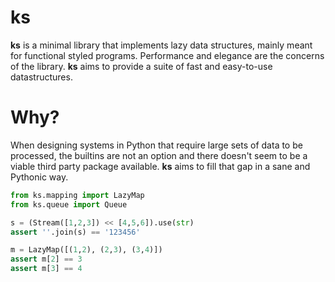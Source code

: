 ks
==

**ks** is a minimal library that implements lazy
data structures, mainly meant for functional styled
programs. Performance and elegance are the concerns
of the library. **ks** aims to provide a suite of
fast and easy-to-use datastructures.

Why?
====

When designing systems in Python that require large
sets of data to be processed, the builtins are not
an option and there doesn't seem to be a viable third
party package available. **ks** aims to fill that gap
in a sane and Pythonic way.


```python
from ks.mapping import LazyMap
from ks.queue import Queue

s = (Stream([1,2,3]) << [4,5,6]).use(str)
assert ''.join(s) == '123456'

m = LazyMap([(1,2), (2,3), (3,4)])
assert m[2] == 3
assert m[3] == 4
```

